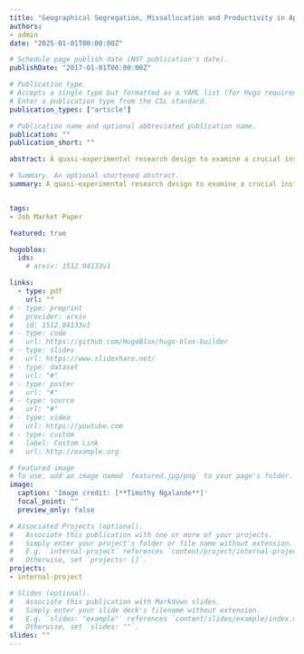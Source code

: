 ```yaml
---
title: "Geographical Segregation, Missallocation and Productivity in Apartheid South Africa Manufacturing: The Barrier-Breaking Iron Tracks of Growth"
authors:
- admin
date: "2025-01-01T00:00:00Z"

# Schedule page publish date (NOT publication's date).
publishDate: "2017-01-01T00:00:00Z"

# Publication type.
# Accepts a single type but formatted as a YAML list (for Hugo requirements).
# Enter a publication type from the CSL standard.
publication_types: ["article"]

# Publication name and optional abbreviated publication name.
publication: ""
publication_short: ""

abstract: A quasi-experimental research design to examine a crucial instrument of state policy; the national railway system. It finds that state-led upgrades to the railway network—a tool explicitly used to enforce spatial segregation—causally increased aggregate productivity in the districts it connected. The mechanism for this gain was an enhancement of allocative efficiency, as the modernized infrastructure reduced the effective economic distance between segregated residential areas and industrial centres, thereby mitigating the very spatial distortions it was designed to support. 

# Summary. An optional shortened abstract.
summary: A quasi-experimental research design to examine a crucial instrument of state policy; the national railway system. It finds that state-led upgrades to the railway network—a tool explicitly used to enforce spatial segregation—causally increased aggregate productivity in the districts it connected. The mechanism for this gain was an enhancement of allocative efficiency, as the modernized infrastructure reduced the effective economic distance between segregated residential areas and industrial centres, thereby mitigating the very spatial distortions it was designed to support. 


tags:
- Job Market Paper

featured: true

hugoblox:
  ids:
    # arxiv: 1512.04133v1

links:
  - type: pdf
    url: ""
# - type: preprint
#   provider: arxiv
#   id: 1512.04133v1
# - type: code
#   url: https://github.com/HugoBlox/hugo-blox-builder
# - type: slides
#   url: https://www.slideshare.net/
# - type: dataset
#   url: "#"
# - type: poster
#   url: "#"
# - type: source
#   url: "#"
# - type: video
#   url: https://youtube.com
# - type: custom
#   label: Custom Link
#   url: http://example.org

# Featured image
# To use, add an image named `featured.jpg/png` to your page's folder. 
image:
  caption: 'Image credit: [**Timothy Ngalande**]'
  focal_point: ""
  preview_only: false

# Associated Projects (optional).
#   Associate this publication with one or more of your projects.
#   Simply enter your project's folder or file name without extension.
#   E.g. `internal-project` references `content/project/internal-project/index.md`.
#   Otherwise, set `projects: []`.
projects:
- internal-project

# Slides (optional).
#   Associate this publication with Markdown slides.
#   Simply enter your slide deck's filename without extension.
#   E.g. `slides: "example"` references `content/slides/example/index.md`.
#   Otherwise, set `slides: ""`.
slides: ""
---
```


<!-- This work is driven by the results in my [previous paper](/publication/conference-paper/) on LLMs.

{{% callout note %}}
Create your slides in Markdown - click the *Slides* button to check out the example.
{{% /callout %}}

Add the publication's **full text** or **supplementary notes** here. You can use rich formatting such as including [code, math, and images](https://docs.hugoblox.com/content/writing-markdown-latex/). -->
